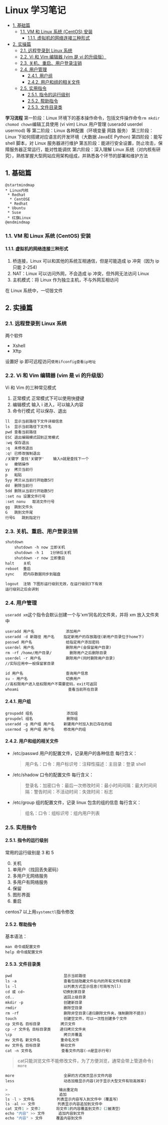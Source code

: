 # Linux 学习笔记<!-- omit in toc -->

- [1. 基础篇](#1-基础篇)
  - [1.1. VM 和 Linux 系统 (CentOS) 安装](#11-vm-和-linux-系统-centos-安装)
    - [1.1.1. 虚拟机的网络连接三种形式](#111-虚拟机的网络连接三种形式)
- [2. 实操篇](#2-实操篇)
  - [2.1. 远程登录到 Linux 系统](#21-远程登录到-linux-系统)
  - [2.2. Vi 和 Vim 编辑器 (vim 是 vi 的升级版）](#22-vi-和-vim-编辑器-vim-是-vi-的升级版)
  - [2.3. 关机、重启、用户登录注销](#23-关机重启用户登录注销)
  - [2.4. 用户管理](#24-用户管理)
    - [2.4.1. 用户组](#241-用户组)
    - [2.4.2. 用户和组的相关文件](#242-用户和组的相关文件)
  - [2.5. 实用指令](#25-实用指令)
    - [2.5.1. 指令的运行级别](#251-指令的运行级别)
    - [2.5.2. 帮助指令](#252-帮助指令)
    - [2.5.3. 文件目录类](#253-文件目录类)

**学习流程**
第一阶段：Linux 环境下的基本操作命令，包括文件操作命令`rm mkdir chomod chown`编辑工具使用 (vi vim) Linux 用户管理 (useradd userdel usermod) 等
第二阶段：Linux 各种配置（环境变量 网路 服务）
第三阶段：Linux 下如何搭建对应语言的开发环境（大数据 JavaEE Python)
第四阶段：能写 shell 脚本，对 Linux 服务器进行维护
第五阶段：能进行安全设置，防止攻击，保障服务器正常运行，能对性能调优
第六阶段：深入理解 Linux 系统（对内核有研究），熟练掌握大型网站应用架构组成，并熟悉各个环节的部署和维护方法

## 1. 基础篇

```plantuml
@startmindmap
* Linux内核
 * Redhat
  * CentOSE
  * Redhat
 * Ubuntu
 * Suse
 * 红旗Linux
@endmindmap
```

### 1.1. VM 和 Linux 系统 (CentOS) 安装

#### 1.1.1. 虚拟机的网络连接三种形式

1. 桥连接，Linux 可以和其他的系统互相通信，但是可能造成 ip 冲突（因为 ip 只能 2-254)
2. NAT：Linux 可以访问外网，不会造成 ip 冲突，但外网无法访问 Linux
3. 主机模式：将 Linux 作为独立主机，不与外网互相访问

在 Linux 系统中，一切皆文件

## 2. 实操篇

### 2.1. 远程登录到 Linux 系统

两个软件

- Xshell
- Xftp

设置好 ip 即可远程访问`使用ifconfig查看ip地址`

### 2.2. Vi 和 Vim 编辑器 (vim 是 vi 的升级版）

Vi 和 Vim 的三种常见模式

1. 正常模式
正常模式下可以使用快捷键
2. 编辑模式
输入 i 进入，可以输入内容
3. 命令行模式
可以保存、退出

```linux
ll  显示当前路径下文件详细信息
ls  显示当前路径下文件名
pwd 查看当前路径
ESC 退出编辑模式回到正常模式
:wq 保存退出
:q  未修改退出
:q! 已修改强制退出
/关键字 查找'关键字'    输入n就是查找下一个
u   撤销操作
yy  拷贝当前行
p   粘贴
5yy 拷贝从当前行开始数5行
dd  删除当前行
5dd 删除从当前行开始数5行
:set nu 设置文件行号
:set nonu   取消文件行号
gg  跳到文件头
G   跳到文件尾
行号G   跳到指定行
```

### 2.3. 关机、重启、用户登录注销

```linux
shutdown
    shutdown -h now 立即关机
    shutdown -h 1   1分钟后关机
    shutdown -r now 立即重启
halt    关机
reboot  重启
sync    把内存数据同步到磁盘

logout  注销 下图形运行级别无效，在运行级别3下有效
运行级别之后会讲到
```

### 2.4. 用户管理

`useradd xm`这个指令会默认创建一个与‘xm’同名的文件夹，并将 xm 放入文件夹中

```linux
useradd 用户名              添加用户
useradd -d 新路径 用户名    指定新用户的存放路径(新用户目录位于home下)
passwd 用户名               给指定用户添加密码
userdel 用户名              删除用户(会保留用户目录)
rm -rf /home/用户目录/        删除用户之后删除目录
userdel -r 用户名           删除用户(同时删除用户目录)
//实际应用中一般保留家目录
```

```linux
id 用户名                   查询用户信息
su - 用户名                 切换用户
//高权限用户进入低权限用户不需要密码，exit可返回
whoami                      查看当前所在目录
```

#### 2.4.1. 用户组

```linux
groupadd 组名               添加组
groupdel 组名               删除组
useradd -g 用户组 用户名    新建用户时加入到已存在的组
usermod -g 用户组 用户名    修改用户的组
```

#### 2.4.2. 用户和组的相关文件

- /etc/passwd
    用户的配置文件，记录用户的各种信息
    每行含义：
    > 用户名：口令：用户标识号：注释性描述：主目录：登录 shell

- /etc/shadow
    口令的配置文件
    每行含义：
    > 登录名：加密口令：最后一次修改时间：最小时间间隔：最大时间间隔：警告时间：不活动时间：失效时间：标志

- /etc/group
    组的配置文件，记录 linux 包含的组的信息
    每行含义：
    > 组名：口令：组标识号：组内用户列表

### 2.5. 实用指令

#### 2.5.1. 指令的运行级别

常用的运行级别是 3 和 5

0. 关机
1. 单用户（找回丢失密码）
2. 多用户无网络服务
3. 多用户有网络服务
4. 保留
5. 图形界面
6. 重启

centos7 以上用`systemctl`指令修改

#### 2.5.2. 帮助指令

基本语法：

```linux
man 命令或配置文件
help 命令或配置文件
```

#### 2.5.3. 文件目录类

```linux
pwd                       显示当前路径
ls -a                     查看包括隐藏文件在内的所有文件和目录
ls -l                     以列表方式显示信息(可简写为ll)
cd 或 cd~                 切换到家目录
cd..                      返回上级目录
mkdir -p                  创建新目录
rmdir                     删除空目录
rm -rf                    删除非空目录(递归删除文件夹，强制删除不提示)
touch                     创建空文件，可以一次性创建多个文件
cp 文件名 目标目录         拷贝文件
cp -r 文件名 目标目录类    递归拷贝文件夹
\cp                       拷贝并覆盖
mv 文件名 新文件名         重命名文件
mv 文件名 目标目录         移动文件
cat -n 文件名             查看文件内容(-n是显示行号)
```

> cat只能浏览文件不能修改文件，为了方便浏览，通常会带上管道命令`| more`

```linux
more                      全屏的方式按页显示文件内容
less                      动态加载显示内容(对于显示大型文件有较高效率)
```

```cpp
>                       输出重定向
>>                      追加
ls -l > 文件名          列表显示内容写入到文件中（覆盖写）
ls -al >> 文件          列表显示内容追加到文件中
cat 文件1 > 文件2       将文件1的内容覆盖到文件2（2被清空）
echo "内容" >> 文件      追加内容到文件
echo "内容" > 文件      覆盖内容到文件
```
